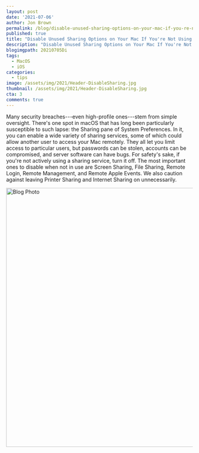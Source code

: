 ```yaml
---
layout: post
date: '2021-07-06'
author: Jon Brown
permalink: /blog/disable-unused-sharing-options-on-your-mac-if-you-re-not-using-them/
published: true
title: "Disable Unused Sharing Options on Your Mac If You're Not Using Them"
description: "Disable Unused Sharing Options on Your Mac If You're Not Using Them"
blogimgpath: 20210705Di
tags:
  - MacOS
  - iOS
categories:
  - tips
image: /assets/img/2021/Header-DisableSharing.jpg
thumbnail: /assets/img/2021/Header-DisableSharing.jpg
cta: 3
comments: true
---
```

Many security breaches---even high-profile ones---stem from simple
oversight. There's one spot in macOS that has long been particularly
susceptible to such lapse: the Sharing pane of System Preferences. In
it, you can enable a wide variety of sharing services, some of which
could allow another user to access your Mac remotely. They all let you
limit access to particular users, but passwords can be stolen, accounts
can be compromised, and server software can have bugs. For safety's
sake, if you're not actively using a sharing service, turn it off. The
most important ones to disable when not in use are Screen Sharing, File
Sharing, Remote Login, Remote Management, and Remote Apple Events. We
also caution against leaving Printer Sharing and Internet Sharing on
unnecessarily.

<img alt="Blog Photo" src="{{ site.site_cdn }}/assets/img/blog/2021/20210705Di/image2.png" class="img-fluid rounded m-2" width="700" />